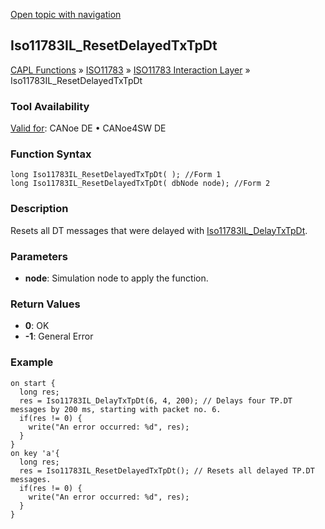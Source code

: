 [Open topic with navigation](../../../../../../CANoeDEFamily.htm#Topics/CAPLFunctions/ISO11783/ISOInteractionLayer/Functions/CAPLfunctionIso11783ILResetDelayedTxTpDt.md)

## Iso11783IL_ResetDelayedTxTpDt

[CAPL Functions](../../../CAPLfunctions.md) » [ISO11783](../../CAPLfunctionsISO11783Overview.md) » [ISO11783 Interaction Layer](../CAPLfunctionsISOILOverview.md) » Iso11783IL_ResetDelayedTxTpDt

### Tool Availability

[Valid for](../../../../Shared/FeatureAvailability.md):  CANoe DE • CANoe4SW DE

### Function Syntax

```plaintext
long Iso11783IL_ResetDelayedTxTpDt( ); //Form 1
long Iso11783IL_ResetDelayedTxTpDt( dbNode node); //Form 2
```

### Description

Resets all DT messages that were delayed with [Iso11783IL_DelayTxTpDt](CAPLfunctionIso11783ILDelayTxTpDt.md).

### Parameters

- **node**: Simulation node to apply the function.

### Return Values

- **0**: OK
- **-1**: General Error

### Example

```plaintext
on start {
  long res;
  res = Iso11783IL_DelayTxTpDt(6, 4, 200); // Delays four TP.DT messages by 200 ms, starting with packet no. 6.
  if(res != 0) {
    write("An error occurred: %d", res);
  }
}
on key 'a'{
  long res;
  res = Iso11783IL_ResetDelayedTxTpDt(); // Resets all delayed TP.DT messages.
  if(res != 0) {
    write("An error occurred: %d", res);
  }
}
```
